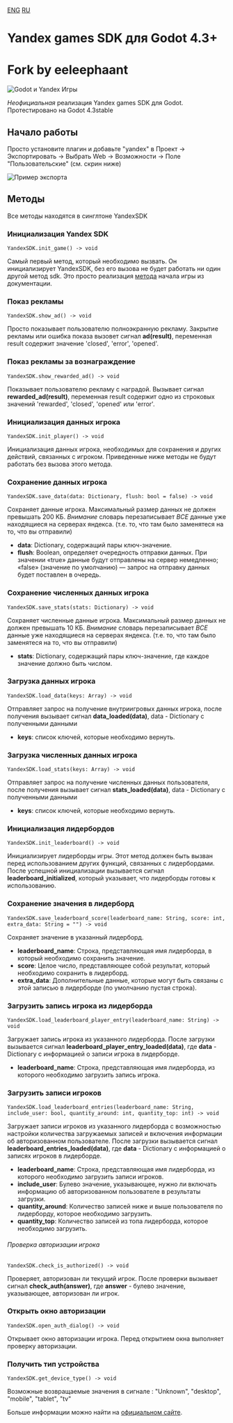 [ENG](./README.en.md) [RU](./README.md)

# Yandex games SDK для Godot 4.3+ 
# Fork by eeleephaant

![Godot и Yandex Игры](https://user-images.githubusercontent.com/101056496/266880767-a4c872d1-180d-4424-b9f8-dfedc2731c51.png "Godot и Yandex Игры")

*Неофициальная* реализация Yandex games SDK для Godot.
Протестировано на Godot 4.3stable

## Начало работы

Просто установите плагин и добавьте "yandex" в Проект -> Экспортировать -> Выбрать Web -> Возможности -> Поле "Пользовательские" (см. скрин ниже)

![Пример экспорта](https://user-images.githubusercontent.com/101056496/266880786-4838d959-b1b3-4bd3-baf3-ebdc79a511f3.png "пример экспорта")

## Методы

Все методы находятся в синглтоне YandexSDK

### Инициализация Yandex SDK

```gdscript
YandexSDK.init_game() -> void
```

Самый первый метод, который необходимо вызвать. Он инициализирует YandexSDK, без его вызова не будет работать ни один другой метод sdk. Это просто реализация [метода](https://yandex.ru/dev/games/doc/ru/sdk/sdk-gameready) начала игры из документации.

### Показ рекламы

```gdscript
YandexSDK.show_ad() -> void
```

Просто показывает пользователю полноэкранную рекламу. Закрытие рекламы или ошибка показа вызовет сигнал **ad(result)**, переменная result содержит значение 'closed', 'error', 'opened'.

### Показ рекламы за вознаграждение

```gdscript
YandexSDK.show_rewarded_ad() -> void
```

Показывает пользователю рекламу с наградой. Вызывает сигнал **rewarded_ad(result)**, переменная result содержит одно из строковых значений 'rewarded', 'closed', 'opened' или 'error'.

### Инициализация данных игрока

```gdscript
YandexSDK.init_player() -> void
```

Инициализация данных игрока, необходимых для сохранения и других действий, связанных с игроком. Приведенные ниже методы не будут работать без вызова этого метода.

### Сохранение данных игрока

```gdscript
YandexSDK.save_data(data: Dictionary, flush: bool = false) -> void
```

Сохраняет данные игрока. Максимальный размер данных не должен превышать 200 KБ. *Внимание* словарь перезаписывает *ВСЕ* данные уже находящиеся на серверах яндекса. (т.е. то, что там было заменятеся на то, что вы отправили)

* **data**: Dictionary, содержащий пары ключ-значение.
* **flush**: Boolean, определяет очередность отправки данных. При значении «true» данные будут отправлены на сервер немедленно; «false» (значение по умолчанию) — запрос на отправку данных будет поставлен в очередь.

### Сохранение численных данных игрока

```gdscript
YandexSDK.save_stats(stats: Dictionary) -> void
```

Сохраняет численные данные игрока. Максимальный размер данных не должен превышать 10 КБ. *Внимание* словарь перезаписывает *ВСЕ* данные уже находящиеся на серверах яндекса. (т.е. то, что там было заменятеся на то, что вы отправили)

* **stats**: Dictionary, содержащий пары ключ-значение, где каждое значение должно быть числом.

### Загрузка данных игрока

```gdscript
YandexSDK.load_data(keys: Array) -> void
```

Отправляет запрос на получение внутриигровых данных игрока, после получения вызывает сигнал **data_loaded(data)**, data - Dictionary с полученными данными

* **keys**: список ключей, которые необходимо вернуть.

### Загрузка численных данных игрока

```gdscript
YandexSDK.load_stats(keys: Array) -> void
```

Отправляет запрос на получение численных данных пользователя, после получения вызывает сигнал **stats_loaded(data)**, data - Dictionary с полученными данными

* **keys**: список ключей, которые необходимо вернуть.

### Инициализация лидербордов

```gdscript
YandexSDK.init_leaderboard() -> void
```

Инициализирует лидерборды игры. Этот метод должен быть вызван перед использованием других функций, связанных с лидербордами. После успешной инициализации вызывается сигнал **leaderboard_initialized**, который указывает, что лидерборды готовы к использованию.

### Сохранение значения в лидерборд

```gdscript
YandexSDK.save_leaderboard_score(leaderboard_name: String, score: int, extra_data: String = "") -> void
```

Сохраняет значение в указанный лидерборд.

- **leaderboard_name**: Строка, представляющая имя лидерборда, в который необходимо сохранить значение.
- **score**: Целое число, представляющее собой результат, который необходимо сохранить в лидерборд.
- **extra_data**: Дополнительные данные, которые могут быть связаны с этой записью в лидерборде (по умолчанию пустая строка).

### Загрузить запись игрока из лидерборда

```gdscript
YandexSDK.load_leaderboard_player_entry(leaderboard_name: String) -> void
```

Загружает запись игрока из указанного лидерборда. После загрузки вызывается сигнал **leaderboard_player_entry_loaded(data)**, где **data** - Dictionary с информацией о записи игрока в лидерборде.

- **leaderboard_name**: Строка, представляющая имя лидерборда, из которого необходимо загрузить запись игрока.

### Загрузить записи игроков

```gdscript
YandexSDK.load_leaderboard_entries(leaderboard_name: String, include_user: bool, quantity_around: int, quantity_top: int) -> void
```

Загружает записи игроков из указанного лидерборда с возможностью настройки количества загружаемых записей и включения информации об авторизованном пользователе. После загрузки вызывается сигнал **leaderboard_entries_loaded(data)**, где **data** - Dictionary с информацией о записях игроков в лидерборде.

- **leaderboard_name**: Строка, представляющая имя лидерборда, из которого необходимо загрузить записи игроков.
- **include_user**: Булево значение, указывающее, нужно ли включать информацию об авторизованном пользователе в результаты загрузки.
- **quantity_around**: Количество записей ниже и выше пользователя по лидерборду, которое необходимо загрузить.
- **quantity_top**: Количество записей из топа лидерборда, которое необходимо загрузить.

###### Проверка авторизации игрока

```gdscript
YandexSDK.check_is_authorized() -> void
```

Проверяет, авторизован ли текущий игрок. После проверки вызывает сигнал **check_auth(answer)**, где **answer** - булево значение, указывающее, авторизован ли игрок.

### Открыть окно авторизации

```gdscript
YandexSDK.open_auth_dialog() -> void
```

Открывает окно авторизации игрока. Перед открытием окна выполняет проверку авторизации.


### Получить тип устройства

```gdscript
YandexSDK.get_device_type() -> void
```
Возможные возвращаемые значения в сигнале : "Unknown", "desktop", "mobile", "tablet", "tv"



Больше информации можно найти на [официальном сайте](https://yandex.ru/dev/games/doc/en/sdk/sdk-player).
